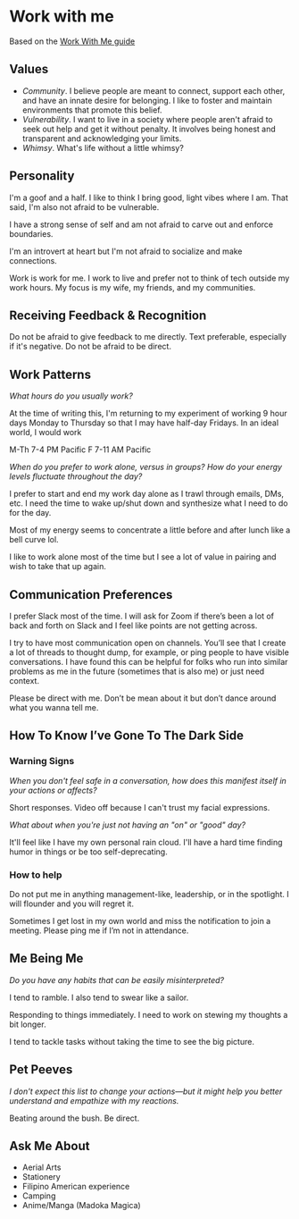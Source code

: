 # Work with me

Based on the [Work With Me guide](http://workwithme.guide/)

## Values

- *Community*. I believe people are meant to connect, support each other, and have an innate desire for belonging. I like to foster and maintain environments that promote this belief.
- *Vulnerability*. I want to live in a society where people aren't afraid to seek out help and get it without penalty. It involves being honest and transparent and acknowledging your limits.
- *Whimsy*. What's life without a little whimsy? 

## Personality

I'm a goof and a half. I like to think I bring good, light vibes where I am. That said, I'm also not afraid to be vulnerable.

I have a strong sense of self and am not afraid to carve out and enforce boundaries.

I'm an introvert at heart but I'm not afraid to socialize and make connections.

Work is work for me. I work to live and prefer not to think of tech outside my work hours. My focus is my wife, my friends, and my communities.

## Receiving Feedback & Recognition

Do not be afraid to give feedback to me directly. Text preferable, especially if it's negative. Do not be afraid to be direct.

## Work Patterns

_What hours do you usually work?_

At the time of writing this, I'm returning to my experiment of working 9 hour days Monday to Thursday so that I may have half-day Fridays. In an ideal world, I would work 

M-Th 7-4 PM Pacific
F 7-11 AM Pacific

_When do you prefer to work alone, versus in groups? How do your energy levels fluctuate throughout the day?_

I prefer to start and end my work day alone as I trawl through emails, DMs, etc. I need the time to wake up/shut down and synthesize what I need to do for the day. 

Most of my energy seems to concentrate a little before and after lunch like a bell curve lol.

I like to work alone most of the time but I see a lot of value in pairing and wish to take that up again.

## Communication Preferences

I prefer Slack most of the time. I will ask for Zoom if there’s been a lot of back and forth on Slack and I feel like points are not getting across.

I try to have most communication open on channels. You’ll see that I create a lot of threads to thought dump, for example, or ping people to have visible conversations. I have found this can be helpful for folks who run into similar problems as me in the future (sometimes that is also me) or just need context.

Please be direct with me. Don’t be mean about it but don’t dance around what you wanna tell me.

## How To Know I’ve Gone To The Dark Side

### Warning Signs

_When you don't feel safe in a conversation, how does this manifest itself in your actions or affects?_

Short responses. Video off because I can't trust my facial expressions.

_What about when you're just not having an "on" or "good" day?_

It'll feel like I have my own personal rain cloud. I'll have a hard time finding humor in things or be too self-deprecating.

### How to help
Do not put me in anything management-like, leadership, or in the spotlight. I will flounder and you will regret it.

Sometimes I get lost in my own world and miss the notification to join a meeting. Please ping me if I’m not in attendance.

## Me Being Me
_Do you have any habits that can be easily misinterpreted?_

I tend to ramble. I also tend to swear like a sailor.

Responding to things immediately. I need to work on stewing my thoughts a bit longer.

I tend to tackle tasks without taking the time to see the big picture.

## Pet Peeves
_I don't expect this list to change your actions—but it might help you better understand and empathize with my
reactions._

Beating around the bush. Be direct.

## Ask Me About
- Aerial Arts
- Stationery
- Filipino American experience
- Camping
- Anime/Manga (Madoka Magica)

